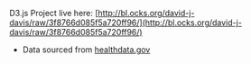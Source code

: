 D3.js Project live here: [http://bl.ocks.org/david-j-davis/raw/3f8766d085f5a720ff96/](http://bl.ocks.org/david-j-davis/raw/3f8766d085f5a720ff96/)
* Data sourced from [healthdata.gov](healthdata.gov)
